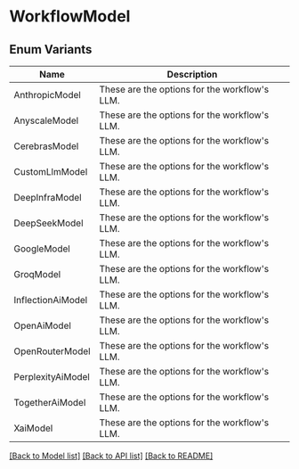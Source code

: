 # WorkflowModel

## Enum Variants

| Name | Description |
|---- | -----|
| AnthropicModel | These are the options for the workflow&#39;s LLM. |
| AnyscaleModel | These are the options for the workflow&#39;s LLM. |
| CerebrasModel | These are the options for the workflow&#39;s LLM. |
| CustomLlmModel | These are the options for the workflow&#39;s LLM. |
| DeepInfraModel | These are the options for the workflow&#39;s LLM. |
| DeepSeekModel | These are the options for the workflow&#39;s LLM. |
| GoogleModel | These are the options for the workflow&#39;s LLM. |
| GroqModel | These are the options for the workflow&#39;s LLM. |
| InflectionAiModel | These are the options for the workflow&#39;s LLM. |
| OpenAiModel | These are the options for the workflow&#39;s LLM. |
| OpenRouterModel | These are the options for the workflow&#39;s LLM. |
| PerplexityAiModel | These are the options for the workflow&#39;s LLM. |
| TogetherAiModel | These are the options for the workflow&#39;s LLM. |
| XaiModel | These are the options for the workflow&#39;s LLM. |

[[Back to Model list]](../README.md#documentation-for-models) [[Back to API list]](../README.md#documentation-for-api-endpoints) [[Back to README]](../README.md)


